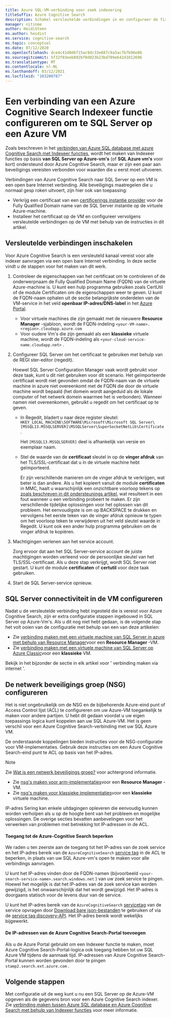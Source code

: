 ```yaml
---
title: Azure SQL-VM-verbinding voor zoek indexering
titleSuffix: Azure Cognitive Search
description: Schakel versleutelde verbindingen in en configureer de firewall om verbindingen met SQL Server op een virtuele Azure-machine (VM) toe te staan vanuit een Indexeer functie op Azure Cognitive Search.
manager: nitinme
author: HeidiSteen
ms.author: heidist
ms.service: cognitive-search
ms.topic: conceptual
ms.date: 07/12/2020
ms.openlocfilehash: dce4c41d0d6f15ac9dc33e687c9a5ac7b7b96e06
ms.sourcegitcommit: 5f32f03eeb892bf0d023b23bd709e642d1812696
ms.translationtype: MT
ms.contentlocale: nl-NL
ms.lasthandoff: 03/12/2021
ms.locfileid: "103200787"
---
```

# <a name="configure-a-connection-from-an-azure-cognitive-search-indexer-to-sql-server-on-an-azure-vm"></a>Een verbinding van een Azure Cognitive Search Indexeer functie configureren om te SQL Server op een Azure VM

Zoals beschreven in het [verbinden van Azure SQL database met azure Cognitive Search met Indexeer functies](search-howto-connecting-azure-sql-database-to-azure-search-using-indexers.md#faq), wordt het maken van Indexeer functies op basis **van SQL Server op Azure-vm's** (of **SQL Azure vm's** voor kort) ondersteund door Azure Cognitive Search, maar er zijn een paar aan beveiligings vereisten verbonden voor waarden die u eerst moet uitvoeren. 

Verbindingen van Azure Cognitive Search naar SQL Server op een VM is een open bare Internet verbinding. Alle beveiligings maatregelen die u normaal gesp roken uitvoert, zijn hier ook van toepassing:

+ Verkrijg een certificaat van een [certificerings instantie provider](https://en.wikipedia.org/wiki/Certificate_authority#Providers) voor de Fully Qualified Domain name van de SQL Server instantie op de virtuele Azure-machine.
+ Installeer het certificaat op de VM en configureer vervolgens versleutelde verbindingen op de VM met behulp van de instructies in dit artikel.

## <a name="enable-encrypted-connections"></a>Versleutelde verbindingen inschakelen
Voor Azure Cognitive Search is een versleuteld kanaal vereist voor alle indexer aanvragen via een open bare Internet verbinding. In deze sectie vindt u de stappen voor het maken van dit werk.

1. Controleer de eigenschappen van het certificaat om te controleren of de onderwerpnaam de Fully Qualified Domain Name (FQDN) van de virtuele Azure-machine is. U kunt een hulp programma gebruiken zoals CertUtil of de module Certificaten om de eigenschappen weer te geven. U kunt de FQDN-naam ophalen uit de sectie belangrijkste onderdelen van de VM-service in het veld **openbaar IP-adres/DNS-label** in het [Azure Portal](https://portal.azure.com/).
   
   * Voor virtuele machines die zijn gemaakt met de nieuwere **Resource Manager** -sjabloon, wordt de FQDN-indeling `<your-VM-name>.<region>.cloudapp.azure.com`
   * Voor oudere Vm's die zijn gemaakt als een **klassieke** virtuele machine, wordt de FQDN-indeling als `<your-cloud-service-name.cloudapp.net>` .

2. Configureer SQL Server om het certificaat te gebruiken met behulp van de REGI ster-editor (regedit). 
   
    Hoewel SQL Server Configuration Manager vaak wordt gebruikt voor deze taak, kunt u dit niet gebruiken voor dit scenario. Het geïmporteerde certificaat wordt niet gevonden omdat de FQDN-naam van de virtuele machine in azure niet overeenkomt met de FQDN die door de virtuele machine wordt bepaald (het domein wordt aangeduid als de lokale computer of het netwerk domein waarmee het is verbonden). Wanneer namen niet overeenkomen, gebruikt u regedit om het certificaat op te geven.
   
   * In Regedit, bladert u naar deze register sleutel: `HKEY_LOCAL_MACHINE\SOFTWARE\Microsoft\Microsoft SQL Server\[MSSQL13.MSSQLSERVER]\MSSQLServer\SuperSocketNetLib\Certificate` .
     
     Het `[MSSQL13.MSSQLSERVER]` deel is afhankelijk van versie en exemplaar naam. 
   * Stel de waarde van de **certificaat** sleutel in op de **vinger afdruk** van het TLS/SSL-certificaat dat u in de virtuele machine hebt geïmporteerd.
     
     Er zijn verschillende manieren om de vinger afdruk te verkrijgen, wat beter is dan andere. Als u het kopieert vanuit de module **certificaten** in MMC, haalt u waarschijnlijk een onzichtbare voorloop tekens op [zoals beschreven in dit ondersteunings artikel](https://support.microsoft.com/kb/2023869/), wat resulteert in een fout wanneer u een verbinding probeert te maken. Er zijn verschillende tijdelijke oplossingen voor het oplossen van dit probleem. Het eenvoudigste is om op BACKSPACE te drukken en vervolgens het eerste teken van de vinger afdruk opnieuw te typen om het voorloop teken te verwijderen uit het veld sleutel waarde in Regedit. U kunt ook een ander hulp programma gebruiken om de vinger afdruk te kopiëren.

3. Machtigingen verlenen aan het service account. 
   
    Zorg ervoor dat aan het SQL Server-service account de juiste machtigingen worden verleend voor de persoonlijke sleutel van het TLS/SSL-certificaat. Als u deze stap verkrijgt, wordt SQL Server niet gestart. U kunt de module **certificaten** of **certutil** voor deze taak gebruiken.
    
4. Start de SQL Server-service opnieuw.

## <a name="configure-sql-server-connectivity-in-the-vm"></a>SQL Server connectiviteit in de VM configureren
Nadat u de versleutelde verbinding hebt ingesteld die is vereist voor Azure Cognitive Search, zijn er extra configuratie stappen ingebouwd in SQL Server op Azure-Vm's. Als u dit nog niet hebt gedaan, is de volgende stap het volt ooien van de configuratie met behulp van een van deze artikelen:

* Zie [verbinding maken met een virtuele machine van SQL Server in azure met behulp van Resource Manager](../azure-sql/virtual-machines/windows/ways-to-connect-to-sql.md)voor een **Resource Manager** -VM. 
* Zie [verbinding maken met een virtuele machine van SQL Server op Azure Classic](/previous-versions/azure/virtual-machines/windows/sqlclassic/virtual-machines-windows-classic-sql-connect)voor een **klassieke** VM.

Bekijk in het bijzonder de sectie in elk artikel voor ' verbinding maken via internet '.

## <a name="configure-the-network-security-group-nsg"></a>De netwerk beveiligings groep (NSG) configureren
Het is niet ongebruikelijk om de NSG en de bijbehorende Azure-eind punt of Access Control lijst (ACL) te configureren om uw Azure-VM toegankelijk te maken voor andere partijen. U hebt dit gedaan voordat u uw eigen toepassings logica kunt koppelen aan uw SQL Azure-VM. Het is geen verschil voor een Azure Cognitive Search-verbinding met uw SQL Azure VM. 

De onderstaande koppelingen bieden instructies voor de NSG-configuratie voor VM-implementaties. Gebruik deze instructies om een Azure Cognitive Search-eind punt te ACL op basis van het IP-adres.

> [!NOTE]
> Zie [Wat is een netwerk beveiligings groep?](../virtual-network/network-security-groups-overview.md) voor achtergrond informatie.
> 
> 

* Zie [nsg's maken voor arm-implementaties](../virtual-network/tutorial-filter-network-traffic.md)voor een **Resource Manager** -VM. 
* Zie [nsg's maken voor klassieke implementaties](/previous-versions/azure/virtual-network/virtual-networks-create-nsg-classic-ps)voor een **klassieke** virtuele machine.

IP-adres Sering kan enkele uitdagingen opleveren die eenvoudig kunnen worden verholpen als u op de hoogte bent van het probleem en mogelijke oplossingen. De overige secties bevatten aanbevelingen voor het verwerken van problemen met betrekking tot IP-adressen in de ACL.

#### <a name="restrict-access-to-the-azure-cognitive-search"></a>Toegang tot de Azure-Cognitive Search beperken
We raden u ten zeerste aan de toegang tot het IP-adres van de zoek service en het IP-adres bereik van de `AzureCognitiveSearch` [service tag](../virtual-network/service-tags-overview.md#available-service-tags) in de ACL te beperken, in plaats van uw SQL Azure-vm's open te maken voor alle verbindings aanvragen.

U kunt het IP-adres vinden door de FQDN-namen (bijvoorbeeld `<your-search-service-name>.search.windows.net` ) van uw zoek service te pingen. Hoewel het mogelijk is dat het IP-adres van de zoek service kan worden gewijzigd, is het onwaarschijnlijk dat het wordt gewijzigd. Het IP-adres is doorgaans statisch voor de levens duur van de service.

U kunt het IP-adres bereik van de `AzureCognitiveSearch` [servicetag](../virtual-network/service-tags-overview.md#available-service-tags) van de service opvragen door [Download bare json-bestanden](../virtual-network/service-tags-overview.md#discover-service-tags-by-using-downloadable-json-files) te gebruiken of via de [service tag discovery-API](../virtual-network/service-tags-overview.md#use-the-service-tag-discovery-api-public-preview). Het IP-adres bereik wordt wekelijks bijgewerkt.

#### <a name="include-the-azure-cognitive-search-portal-ip-addresses"></a>De IP-adressen van de Azure Cognitive Search-Portal toevoegen
Als u de Azure Portal gebruikt om een Indexeer functie te maken, moet Azure Cognitive Search-Portal-logica ook toegang hebben tot uw SQL Azure VM tijdens de aanmaak tijd. IP-adressen van Azure Cognitive Search-Portal kunnen worden gevonden door te pingen `stamp2.search.ext.azure.com` .

## <a name="next-steps"></a>Volgende stappen
Met configuratie uit de weg kunt u nu een SQL Server op de Azure-VM opgeven als de gegevens bron voor een Azure Cognitive Search indexer. Zie [verbinding maken tussen Azure SQL database en Azure Cognitive Search met behulp van Indexeer functies](search-howto-connecting-azure-sql-database-to-azure-search-using-indexers.md) voor meer informatie.